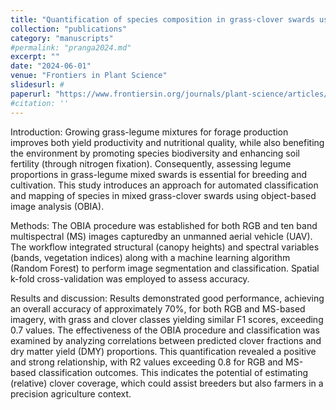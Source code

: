 ```yaml
---
title: "Quantification of species composition in grass-clover swards using RGB and multispectral UAV imagery and machine learning"
collection: "publications"
category: "manuscripts"
#permalink: "pranga2024.md"
excerpt: ""
date: "2024-06-01"
venue: "Frontiers in Plant Science"
slidesurl: #
paperurl: "https://www.frontiersin.org/journals/plant-science/articles/10.3389/fpls.2024.1414181/full"
#citation: ''
---
```


Introduction: Growing grass-legume mixtures for forage production improves both yield productivity and nutritional quality, while also benefiting the environment by promoting species biodiversity and enhancing soil fertility (through nitrogen fixation). Consequently, assessing legume proportions in grass-legume mixed swards is essential for breeding and cultivation. This study introduces an approach for automated classification and mapping of species in mixed grass-clover swards using object-based image analysis (OBIA).

Methods: The OBIA procedure was established for both RGB and ten band multispectral (MS) images capturedby an unmanned aerial vehicle (UAV). The workflow integrated structural (canopy heights) and spectral variables (bands, vegetation indices) along with a machine learning algorithm (Random Forest) to perform image segmentation and classification. Spatial k-fold cross-validation was employed to assess accuracy.

Results and discussion: Results demonstrated good performance, achieving an overall accuracy of approximately 70%, for both RGB and MS-based imagery, with grass and clover classes yielding similar F1 scores, exceeding 0.7 values. The effectiveness of the OBIA procedure and classification was examined by analyzing correlations between predicted clover fractions and dry matter yield (DMY) proportions. This quantification revealed a positive and strong relationship, with R2 values exceeding 0.8 for RGB and MS-based classification outcomes. This indicates the potential of estimating (relative) clover coverage, which could assist breeders but also farmers in a precision agriculture context.